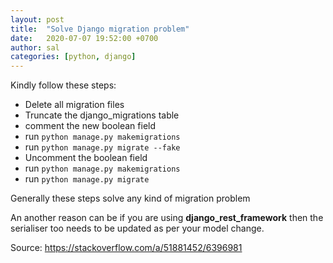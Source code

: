 ```yaml
---
layout: post
title:  "Solve Django migration problem"
date:   2020-07-07 19:52:00 +0700
author: sal
categories: [python, django]
---
```


Kindly follow these steps:

 - Delete all migration files
 - Truncate the django_migrations table
 - comment the new boolean field
 - run `python manage.py makemigrations`
 - run `python manage.py migrate --fake`
 - Uncomment the boolean field
 - run `python manage.py makemigrations`
 - run `python manage.py migrate`

Generally these steps solve any kind of migration problem

An another reason can be if you are using **django_rest_framework** then the serialiser too needs to be updated as per your model change.

Source: https://stackoverflow.com/a/51881452/6396981
